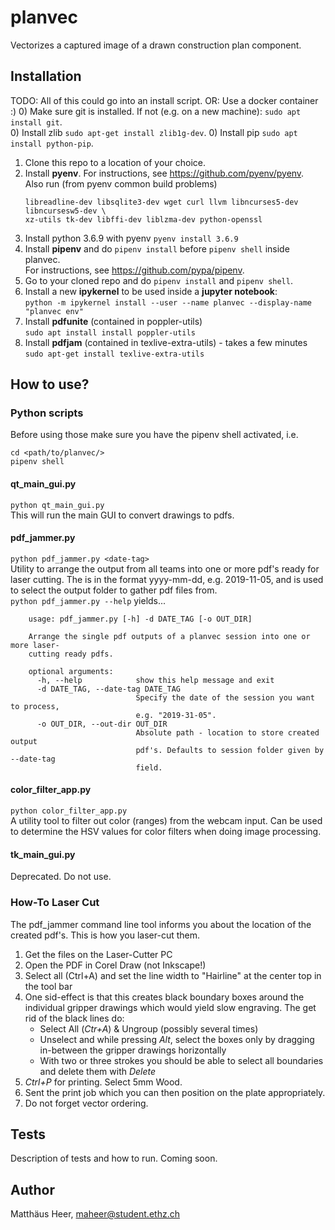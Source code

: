 # planvec
Vectorizes a captured image of a drawn construction plan component.

## Installation
TODO: All of this could go into an install script. OR: Use a docker container :)
0) Make sure git is installed. If not (e.g. on a new machine): ```sudo apt install git```.  
0) Install zlib ```sudo apt-get install zlib1g-dev```.
0) Install pip ```sudo apt install python-pip```.
1) Clone this repo to a location of your choice.
2) Install **pyenv**.
    For instructions, see https://github.com/pyenv/pyenv.  
    Also run (from pyenv common build problems)
    ```sudo apt-get install -y make build-essential libssl-dev zlib1g-dev libbz2-dev \
    libreadline-dev libsqlite3-dev wget curl llvm libncurses5-dev libncursesw5-dev \
    xz-utils tk-dev libffi-dev liblzma-dev python-openssl
   ```
2) Install python 3.6.9 with pyenv ```pyenv install 3.6.9```
3) Install **pipenv** and do ```pipenv install``` before ```pipenv shell``` inside planvec.  
    For instructions, see https://github.com/pypa/pipenv.
4) Go to your cloned repo and do ```pipenv install``` and ```pipenv shell```.
4) Install a new **ipykernel** to be used inside a **jupyter notebook**:  
    ```python -m ipykernel install --user --name planvec --display-name "planvec env"```
5) Install **pdfunite** (contained in poppler-utils)  
    ```sudo apt install install poppler-utils```
6) Install **pdfjam** (contained in texlive-extra-utils) - takes a few minutes  
    ```sudo apt-get install texlive-extra-utils ```

## How to use?
### Python scripts
Before using those make sure you have the pipenv shell activated, i.e.  
```
cd <path/to/planvec/>
pipenv shell
```
#### qt_main_gui.py
```python qt_main_gui.py```   
This will run the main GUI to convert drawings to pdfs.

#### pdf_jammer.py
```python pdf_jammer.py <date-tag>```  
Utility to arrange the output from all teams into one or more pdf's ready for laser cutting. The <date-tag> 
is in the format yyyy-mm-dd, e.g. 2019-11-05, and is used to select the output folder to gather 
pdf files from.  
```python pdf_jammer.py --help``` yields...  
```
    usage: pdf_jammer.py [-h] -d DATE_TAG [-o OUT_DIR]
    
    Arrange the single pdf outputs of a planvec session into one or more laser-
    cutting ready pdfs.
    
    optional arguments:
      -h, --help            show this help message and exit
      -d DATE_TAG, --date-tag DATE_TAG
                            Specify the date of the session you want to process,
                            e.g. "2019-31-05".
      -o OUT_DIR, --out-dir OUT_DIR
                            Absolute path - location to store created output
                            pdf's. Defaults to session folder given by --date-tag
                            field.
```

#### color_filter_app.py
```python color_filter_app.py```  
A utility tool to filter out color (ranges) from the webcam input. Can be used to determine the 
HSV values for color filters when doing image processing.

#### tk_main_gui.py
Deprecated. Do not use.

### How-To Laser Cut
The pdf_jammer command line tool informs you about the location of the created pdf's. This is how you laser-cut them.
1) Get the files on the Laser-Cutter PC
2) Open the PDF in Corel Draw (not Inkscape!)
3) Select all (Ctrl+A) and set the line width to "Hairline" at the center top in the tool bar
4) One sid-effect is that this creates black boundary boxes around the individual gripper drawings which would yield 
   slow engraving. The get rid of the black lines do:
   - Select All (*Ctr+A*) & Ungroup (possibly several times)
   - Unselect and while pressing *Alt*, select the boxes only by dragging in-between the gripper drawings horizontally
   - With two or three strokes you should be able to select all boundaries and delete them with *Delete*
5) *Ctrl+P* for printing. Select 5mm Wood.
6) Sent the print job which you can then position on the plate appropriately.
7) Do not forget vector ordering.

## Tests
Description of tests and how to run. Coming soon.

## Author
Matthäus Heer, maheer@student.ethz.ch